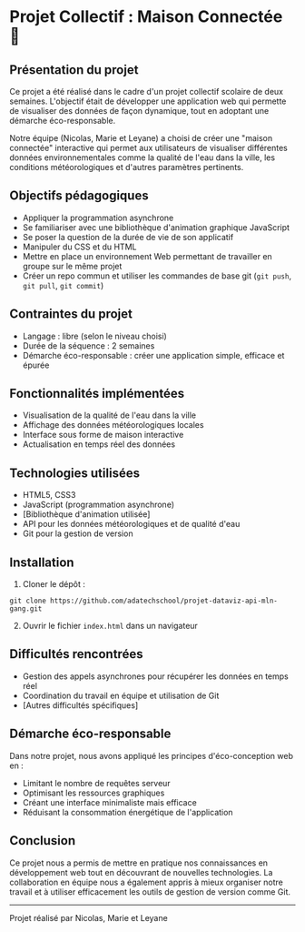 # Projet Collectif : Maison Connectée 🏡

## Présentation du projet
Ce projet a été réalisé dans le cadre d'un projet collectif scolaire de deux semaines. L'objectif était de développer une application web qui permette de visualiser des données de façon dynamique, tout en adoptant une démarche éco-responsable.

Notre équipe (Nicolas, Marie et Leyane) a choisi de créer une "maison connectée" interactive qui permet aux utilisateurs de visualiser différentes données environnementales comme la qualité de l'eau dans la ville, les conditions météorologiques et d'autres paramètres pertinents.

## Objectifs pédagogiques
* Appliquer la programmation asynchrone
* Se familiariser avec une bibliothèque d'animation graphique JavaScript
* Se poser la question de la durée de vie de son applicatif
* Manipuler du CSS et du HTML
* Mettre en place un environnement Web permettant de travailler en groupe sur le même projet
* Créer un repo commun et utiliser les commandes de base git (`git push`, `git pull`, `git commit`)

## Contraintes du projet
* Langage : libre (selon le niveau choisi)
* Durée de la séquence : 2 semaines
* Démarche éco-responsable : créer une application simple, efficace et épurée

## Fonctionnalités implémentées
- Visualisation de la qualité de l'eau dans la ville
- Affichage des données météorologiques locales
- Interface sous forme de maison interactive
- Actualisation en temps réel des données

## Technologies utilisées
- HTML5, CSS3
- JavaScript (programmation asynchrone)
- [Bibliothèque d'animation utilisée]
- API pour les données météorologiques et de qualité d'eau
- Git pour la gestion de version



## Installation
1. Cloner le dépôt :
```
git clone https://github.com/adatechschool/projet-dataviz-api-mln-gang.git
```
2. Ouvrir le fichier `index.html` dans un navigateur

## Difficultés rencontrées
- Gestion des appels asynchrones pour récupérer les données en temps réel
- Coordination du travail en équipe et utilisation de Git
- [Autres difficultés spécifiques]

## Démarche éco-responsable
Dans notre projet, nous avons appliqué les principes d'éco-conception web en :
- Limitant le nombre de requêtes serveur
- Optimisant les ressources graphiques
- Créant une interface minimaliste mais efficace
- Réduisant la consommation énergétique de l'application

## Conclusion
Ce projet nous a permis de mettre en pratique nos connaissances en développement web tout en découvrant de nouvelles technologies. La collaboration en équipe nous a également appris à mieux organiser notre travail et à utiliser efficacement les outils de gestion de version comme Git.

---

Projet réalisé par Nicolas, Marie et Leyane 